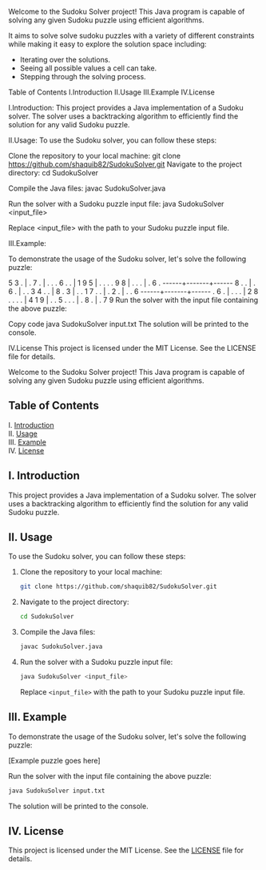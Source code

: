 Welcome to the Sudoku Solver project! This Java program is capable of solving any given Sudoku puzzle using efficient algorithms.

It aims to solve solve sudoku puzzles with a variety of different constraints while making it easy to explore the solution space including:

- Iterating over the solutions.
- Seeing all possible values a cell can take.
- Stepping through the solving process.

Table of Contents
I.Introduction
II.Usage
III.Example
IV.License
  
I.Introduction: 
This project provides a Java implementation of a Sudoku solver. The solver uses a backtracking algorithm to efficiently find the solution for any valid Sudoku puzzle.

II.Usage: 
To use the Sudoku solver, you can follow these steps:

Clone the repository to your local machine:
git clone https://github.com/shaquib82/SudokuSolver.git
Navigate to the project directory:
cd SudokuSolver

Compile the Java files:
javac SudokuSolver.java

Run the solver with a Sudoku puzzle input file:
java SudokuSolver <input_file>

Replace <input_file> with the path to your Sudoku puzzle input file.

III.Example: 

To demonstrate the usage of the Sudoku solver, let's solve the following puzzle:

5 3 . | . 7 . | . . .
6 . . | 1 9 5 | . . .
. 9 8 | . . . | . 6 .
------+-------+------
8 . . | . 6 . | . . 3
4 . . | 8 . 3 | . . 1
7 . . | . 2 . | . . 6
------+-------+------
. 6 . | . . . | 2 8 .
. . . | 4 1 9 | . . 5
. . . | . 8 . | . 7 9
Run the solver with the input file containing the above puzzle:

Copy code
java SudokuSolver input.txt
The solution will be printed to the console.

IV.License
This project is licensed under the MIT License. See the LICENSE file for details.







Welcome to the Sudoku Solver project! This Java program is capable of solving any given Sudoku puzzle using efficient algorithms.

## Table of Contents
I. [Introduction](#introduction)  
II. [Usage](#usage)  
III. [Example](#example)  
IV. [License](#license)

## I. Introduction
This project provides a Java implementation of a Sudoku solver. The solver uses a backtracking algorithm to efficiently find the solution for any valid Sudoku puzzle.

## II. Usage
To use the Sudoku solver, you can follow these steps:

1. Clone the repository to your local machine: 
   ```bash
   git clone https://github.com/shaquib82/SudokuSolver.git
   ```
   
2. Navigate to the project directory: 
   ```bash
   cd SudokuSolver
   ```

3. Compile the Java files: 
   ```bash
   javac SudokuSolver.java
   ```

4. Run the solver with a Sudoku puzzle input file: 
   ```bash
   java SudokuSolver <input_file>
   ```
   Replace `<input_file>` with the path to your Sudoku puzzle input file.

## III. Example
To demonstrate the usage of the Sudoku solver, let's solve the following puzzle:

[Example puzzle goes here]

Run the solver with the input file containing the above puzzle: 
```bash
java SudokuSolver input.txt
```

The solution will be printed to the console.

## IV. License
This project is licensed under the MIT License. See the [LICENSE](LICENSE) file for details.







